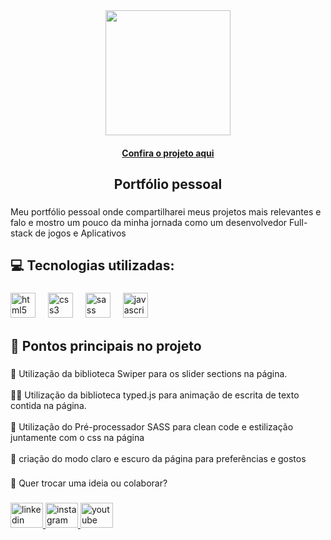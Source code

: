 <div align="center">
  <img height="200" src="https://media-hosting.imagekit.io//2adf36cab6c54b89/Design%20sem%20nome%20(2).png?Expires=1836658500&Key-Pair-Id=K2ZIVPTIP2VGHC&Signature=ZoGFKYDNBtvdjDf8S5UQFEVRs0Ard~x8qSB1XAzvLEf3LYmN3VM7R~aXEzEM6JZz6iXctksqiBXTDfFICDT8Mc~KNipSwiRkAO7HYBrWIF5tGcDN86XQh~NB9ZEzA4VbhHQ-pUTLqMfQJf0q14Mn7ylqb7IswUaYeXrq5hc6BQa8L1Vn83ZP-njYyM~w~IR~Erc6EEoHtOz-JksUc8nJvi-sJivdHrPtFilcVGhkXtp3Wb9BQlilrjudk3L06fybODDs55g5hlDvjSSB1xJVrHyPeRehj7-yocf-r4IU7~9F9wMIKhxb88tNCFBum1YjgzDtfR8bOHNoJKp8rDEdBg__"  />
</div>
<h4 align="center"><a href="https://jedev1.github.io/portifolio-joao/">Confira o projeto aqui</a></h4>

###

<h2 align="center">Portfólio pessoal</h2>


###

<p align="left">Meu portfólio pessoal onde compartilharei meus projetos mais relevantes e falo e mostro um pouco da minha jornada como um desenvolvedor Full-stack de jogos e Aplicativos</p>

###

<h2 align="left">💻 Tecnologias utilizadas:</h2>

###

<div align="left">
  <img src="https://cdn.jsdelivr.net/gh/devicons/devicon/icons/html5/html5-original.svg" height="40" alt="html5 logo"  />
  <img width="12" />
  <img src="https://cdn.jsdelivr.net/gh/devicons/devicon/icons/css3/css3-original.svg" height="40" alt="css3 logo"  />
  <img width="12" />
  <img src="https://skillicons.dev/icons?i=sass" height="40" alt="sass logo"  />
  <img width="12" />
  <img src="https://skillicons.dev/icons?i=js" height="40" alt="javascript logo"  />
</div>

###

<h2 align="left">🎯 Pontos principais no projeto</h2>

###

<p align="left">📜 Utilização da biblioteca Swiper para os slider sections na página.<br><br>👨‍💻 Utilização da biblioteca typed.js para animação de escrita de texto contida na página.<br><br>🦾 Utilização do Pré-processador SASS para clean code e estilização juntamente com o css na página<br><br>📱 criação do modo claro e escuro da página para preferências e gostos</p>

###

<p align="left">📌 Quer trocar uma ideia ou colaborar?</p>

###

<div align="left">
  <a href="https://www.linkedin.com/in/jo%C3%A3o-enrique/" target="_blank">
    <img src="https://raw.githubusercontent.com/maurodesouza/profile-readme-generator/master/src/assets/icons/social/linkedin/default.svg" width="52" height="40" alt="linkedin logo"  />
  </a>
  <a href="https://www.instagram.com/devlag_/" target="_blank">
    <img src="https://raw.githubusercontent.com/maurodesouza/profile-readme-generator/master/src/assets/icons/social/instagram/default.svg" width="52" height="40" alt="instagram logo"  />
  </a>
  <a href="https://www.youtube.com/@Devlag" target="_blank">
    <img src="https://raw.githubusercontent.com/maurodesouza/profile-readme-generator/master/src/assets/icons/social/youtube/default.svg" width="52" height="40" alt="youtube logo"  />
  </a>
</div>

###
